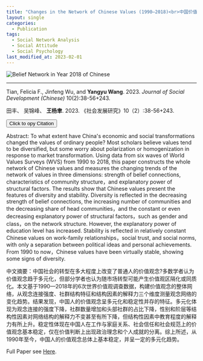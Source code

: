 ```yaml
---
title: "Changes in the Network of Chinese Values (1990—2018)<br>中国价值观念网络的变迁 (1990—2018)"
layout: single
categories:
  - Publication
tags:
  - Social Network Analysis
  - Social Attitude
  - Social Psychology
last_modified_at: 2023-02-01
---
```


![Belief Network in Year 2018 of Chinese](https://yangyuwang.netlify.app/assets/belief_network.png)

---
<div class="research-content" markdown="1">

Tian, Felicia F., Jinfeng Wu, and **Yangyu Wang**. 2023. *Journal of Social Development (Chinese)* 10(2):38-56+243.

田丰、 吴锦峰、 **王杨聿**. 2023. 《社会发展研究》10（2）:38-56+243.

<button onclick="copyCitation()">Click to opy Citation</button>

<script>
  function copyCitation() {
    const citation = "田丰、 吴锦峰、 **王杨聿**. 2023. “中国价值观念网络的变迁(1990—2018).” 社会发展研究 10(2):38-56+243.";
    navigator.clipboard.writeText(citation).then(() => {
      alert("Citation copied to clipboard!");
    });
  }
</script>

Abstract: To what extent have China's economic and social transformations changed the values of ordinary people? Most scholars believe values tend to be diversified, but some worry about polarization or homogenization in response to market transformation. Using data from six waves of World Values Surveys (WVS) from 1990 to 2018, this paper constructs the whole network of Chinese values and measures the changing trends of the network of values in three dimensions: strength of belief connections, characteristics of community structure，and explanatory power of structural factors. The results show that Chinese values present the features of diversity and stability. Diversity is reflected in the decreasing strength of belief connections, the increasing number of communities and the decreasing share of head communities，and the constant or even decreasing explanatory power of structural factors，such as gender and class，on the network structure. However, the explanatory power of education level has increased. Stability is reflected in relatively constant Chinese values on work-family relationships，social trust, and social norms, with only a separation between political ideas and personal achievements. From 1990 to now，Chinese values have been virtually stable, showing some signs of diversity.

中文摘要：中国社会的转型在多大程度上改变了普通人的价值观念?多数学者认为价值观念趋于多元化，但部分学者也认为随市场转型可能产生价值观区隔化或同质化。本文基于1990—2018年的6次世界价值观调查数据，构建价值观念的整体网络，从观念连接强度、社群结构特征和结构因素的解释力三个维度测量观念网络的变化趋势。结果发现，中国人的价值观念呈多元化和稳定性并存的特征。多元化体现为观念连接的强度下降，社群数量增加和头部社群的占比下降，性别和阶层等结构性因素对网络结构的解释力不变甚至有所下降，但结构性因素中教育程度的解释力有所上升。稳定性体现在中国人在工作与家庭关系、社会信任和社会规范上的价值观念基本稳定，仅在价值判断上出现政治理念和个人成就的分离。综上所述，从1990年至今，中国人的价值观念总体上基本稳定，并呈一定的多元化趋势。

Full Paper see [Here](https://yangyuwang.netlify.app/assets/belief_network.pdf).

</div>
